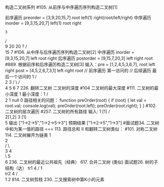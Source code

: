 构造二叉树系列
#105. 从前序与中序遍历序列构造二叉树[1]

前序遍历 preorder = [3,9,20,15,7] root left(1) right(root/left/right) 中序遍历 inorder = [9,3,15,20,7] left(1) root right

    3
  /   \
 9    20  20 ?
     /  \
    15   7
#106. 从中序与后序遍历序列构造二叉树[2] 中序遍历 inorder = [9,3,15,20,7] left root right 后序遍历 postorder = [9,15,7,20,3] left right root
#889. 根据前序和后序遍历构造二叉树[3] 输入：pre = [1,2,4,5,3,6,7], root left right post = [4,5,2,6,7,3,1] left right root
// 前序遍历 第一访问的
// 后续遍历 最后一个访问的
      1
    /   \
   2     3
 /  \   /  \
4   5  6    7
226. 翻转二叉树
二叉树的深度
#104 二叉树的最大深度
#111. 二叉树的最小深度
   1  最小深度：1
  /  \
2 1   null 0
路径相关的问题：
function preOrder(root) {
  if (root) {
    let val = root.val;
    console.log(val);
    preOrder(root.left);
    preOrder(root.right);
  }
}
#102. 二叉树的层次遍历
#257. 二叉树的所有路径
输入:
   1 [1]
 /   \
2[1,2]  3 [1]
 \
  5
输出
["1->2->5","1->2->5->3"]
预期结果
["1->2->5","1->3"]
#面试题34. 二叉树中和为某一值的路径 === 113. 路径总和 II
和翻转二叉树类似：
#101. 对称二叉树
114. 二叉树展开为链表
    1
      \
      2  
    / \  
    3   4  
        \ 
          5
          \
            6
236. 二叉树的最近公共祖先（经典）
617. 合并二叉树 (类似)
面试题26. 树的子结构（达）
tr1
   4
  /
 1   
tr2
  4
  / \
 1   2
814. 二叉树剪枝
230. 二叉搜索树中第K小的元素